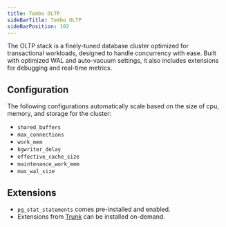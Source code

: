 ```yaml
---
title: Tembo OLTP
sideBarTitle: Tembo OLTP
sideBarPosition: 102
---
```


The OLTP stack is a finely-tuned database cluster optimized for transactional workloads, designed to handle concurrency with ease. Built with optimized WAL and auto-vacuum settings, it also includes extensions for debugging and real-time metrics.

## Configuration

The following configurations automatically scale based on the size of cpu, memory, and storage for the cluster:

-   `shared_buffers`
-   `max_connections`
-   `work_mem`
-   `bgwriter_delay`
-   `effective_cache_size`
-   `maintenance_work_mem`
-   `max_wal_size`

## Extensions

-   `pg_stat_statements` comes pre-installed and enabled.
-   Extensions from [Trunk](https://pgt.dev) can be installed on-demand.
